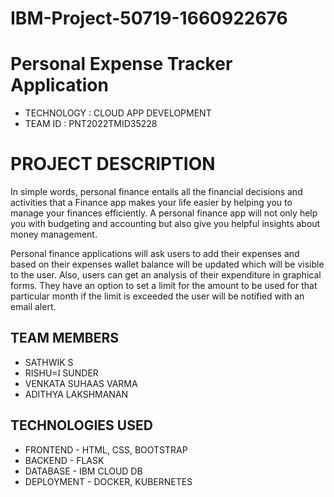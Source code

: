 # IBM-Project-50719-1660922676
# Personal Expense Tracker Application

- TECHNOLOGY : CLOUD APP DEVELOPMENT
- TEAM ID     : PNT2022TMID35228

# PROJECT DESCRIPTION

In simple words, personal finance entails all the financial decisions and activities that a Finance app makes your life easier by helping you to manage your finances efficiently. A personal finance app will not only help you with budgeting and accounting but also give you helpful insights about money management.

Personal finance applications will ask users to add their expenses and based on their expenses wallet balance will be updated which will be visible to the user.  Also, users can get an analysis of their expenditure in graphical forms. They have an option to set a limit for the amount to be used for that particular month if the limit is exceeded the user will be notified with an email alert.


## TEAM MEMBERS

- SATHWIK S
- RISHU=I SUNDER
- VENKATA SUHAAS VARMA
- ADITHYA LAKSHMANAN

## TECHNOLOGIES USED

- FRONTEND - HTML, CSS, BOOTSTRAP
- BACKEND - FLASK
- DATABASE - IBM CLOUD DB
- DEPLOYMENT - DOCKER, KUBERNETES




